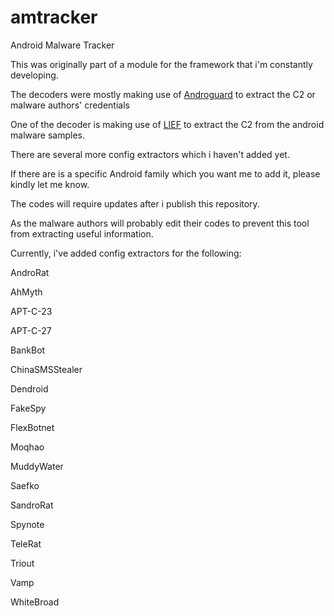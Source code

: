 # amtracker
Android Malware Tracker

This was originally part of a module for the framework that i'm constantly developing.

The decoders were mostly making use of [Androguard](https://github.com/androguard) to extract the C2 or malware authors' credentials

One of the decoder is making use of [LIEF](https://github.com/lief-project/LIEF) to extract the C2 from the android malware samples.

There are several more config extractors which i haven't added yet.  

If there are is a specific Android family which you want me to add it, please kindly let me know.

The codes will require updates after i publish this repository.  

As the malware authors will probably edit their codes to prevent this tool from extracting useful information.

Currently, i've added config extractors for the following:

AndroRat

AhMyth

APT-C-23

APT-C-27

BankBot

ChinaSMSStealer

Dendroid

FakeSpy

FlexBotnet

Moqhao

MuddyWater

Saefko

SandroRat

Spynote

TeleRat

Triout

Vamp

WhiteBroad
